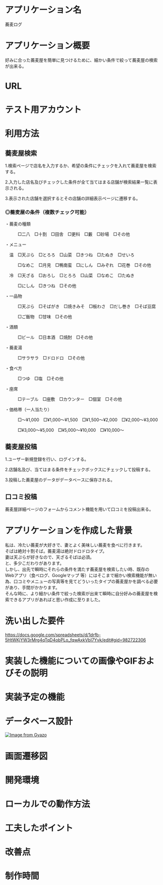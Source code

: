 # アプリケーション名
蕎麦ログ

# アプリケーション概要
好みに合った蕎麦屋を簡単に見つけるために、細かい条件で絞って蕎麦屋の検索が出来る。

# URL

# テスト用アカウント

# 利用方法
## 蕎麦屋検索
1.検索ページで店名を入力するか、希望の条件にチェックを入れて蕎麦屋を検索する。

2.入力した店名及びチェックした条件が全て当てはまる店舗が検索結果一覧に表示される。

3.表示された店舗を選択するとその店舗の詳細表示ページに遷移する。

### ◎蕎麦屋の条件（複数チェック可能）

・蕎麦の種類　

　　　□二八　□十割　□田舎　□更科　□藪　□砂場　□その他

・メニュー　

　温　□天ぷら　□とろろ　□山菜　□きつね　□たぬき　□せいろ　

　　　□なめこ　□月見　□鴨南蛮　□にしん　□みぞれ　□花巻　□その他

　冷　□天ざる　□おろし　□とろろ　□山菜　□なめこ　□たぬき

　　　□にしん　□きつね　□その他

・一品物

　　　□天ぷら　□そばがき　□焼きみそ　□板わさ　□だし巻き　□そば豆腐

　　　□ご飯物　□甘味　□その他

・酒類

　　　□ビール　□日本酒　□焼酎　□その他

・蕎麦湯

　　　□サラサラ　□ドロドロ　□その他

・食べ方

　　　□つゆ　□塩　□その他

・座席

　　　□テーブル　□座敷　□カウンター　□個室　□その他

・価格帯（一人当たり）

　　　□〜¥1,000　□¥1,000〜¥1,500　□¥1,500〜¥2,000　□¥2,000〜¥3,000

　　　□¥3,000〜¥5,000　□¥5,000〜¥10,000　□¥10,000〜

## 蕎麦屋投稿

1.ユーザー新規登録を行い、ログインする。

2.店舗名及び、当てはまる条件をチェックボックスにチェックして投稿する。

3.投稿した蕎麦屋のデータがデータベースに保存される。

## 口コミ投稿

蕎麦屋詳細ページのフォームからコメント機能を用いて口コミを投稿出来る。

# アプリケーションを作成した背景

私は、冷たい蕎麦が大好きで、妻とよく美味しい蕎麦を食べに行きます。  
そばは絶対十割そば。蕎麦湯は絶対ドロドロタイプ。  
妻は天ぷらが好きなので、天ざるそばは必須。  
と、多少こだわりがあります。  
しかし、出先で瞬時にそれらの条件を満たす蕎麦屋を検索したい時、既存のWebアプリ（食べログ、Googleマップ 等）にはそこまで細かい検索機能が無い為、口コミやメニューの写真等を見てどういったタイプの蕎麦屋かを調べる必要があり、手間がかかります。  
そんな時に、より細かい条件で絞った検索が出来て瞬時に自分好みの蕎麦屋を検索できるアプリがあればと思い作成に至りました。

# 洗い出した要件

https://docs.google.com/spreadsheets/d/1drfb-5HtWKjYW3rMrg4qTqD4obPLo_fqwAxkVbI7Yvk/edit#gid=982722306

# 実装した機能についての画像やGIFおよびその説明

# 実装予定の機能

# データベース設計

[![Image from Gyazo](https://i.gyazo.com/6e9c1351df471018dd1c2731f82ad3a0.png)](https://gyazo.com/6e9c1351df471018dd1c2731f82ad3a0)

# 画面遷移図

# 開発環境

# ローカルでの動作方法

# 工夫したポイント

# 改善点

# 制作時間

